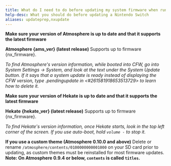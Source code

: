 ```yaml
---
title: What do I need to do before updating my system firmware when running CFW?
help-desc: What you should do before updating a Nintendo Switch
aliases: updateprep,nxupdate
---
```


**Make sure your version of Atmosphere is up to date and that it supports the latest firmware**

**Atmosphere {ams_ver} (latest release)**
Supports up to firmware {nx_firmware}.

*To find Atmosphere's version information, while booted into CFW, go into System Settings -> System, and look at   the text under the System Update button. If it says that a system update is ready instead of displaying the CFW version, type .pendingupdate in <#261581918653513729> to learn  how to delete it.*

**Make sure your version of Hekate is up to date and that it supports the latest firmware**

**Hekate {hekate_ver} (latest release)**
Supports up to firmware {nx_firmware}.

*To find Hekate's version information, once Hekate starts, look in the top left corner of the screen. If you use auto-boot, hold `volume -` to stop it.*

**If you use a custom theme (Atmosphere 0.10.0 and above)**
Delete or rename `/atmosphere/contents/0100000000001000` on your SD card prior to updating, as custom themes must be reinstalled for most firmware updates. **Note: On Atmosphere 0.9.4 or below, `contents` is called `titles`.**

